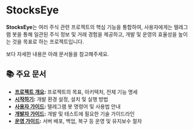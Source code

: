 # StocksEye

**StocksEye**는 여러 주식 관련 프로젝트의 핵심 기능을 통합하여, 사용자에게는 텔레그램 봇을 통해 일관된 주식 정보 및 거래 경험을 제공하고, 개발 및 운영의 효율성을 높이는 것을 목표로 하는 프로젝트입니다.

보다 자세한 내용은 아래 문서들을 참고해주세요.

## 📚 주요 문서

- **[프로젝트 개요](./docs/1_Project_Overview.md):** 프로젝트의 목표, 아키텍처, 전체 기능 명세
- **[시작하기](./docs/2_Getting_Started.md):** 개발 환경 설정, 설치 및 실행 방법
- **[사용자 가이드](./docs/3_User_Guide.md):** 텔레그램 봇 명령어 및 사용법 안내
- **[개발자 가이드](./docs/4_Developer_Guide.md):** 개발 및 테스트에 필요한 기술 가이드라인
- **[운영 가이드](./docs/5_Operations_Guide.md):** 서버 배포, 백업, 복구 등 운영 및 유지보수 절차 